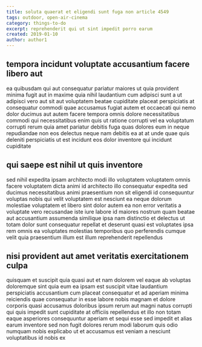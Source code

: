 ```yaml
---
title: soluta quaerat et eligendi sunt fuga non article 4549
tags: outdoor, open-air-cinema
category: things-to-do
excerpt: reprehenderit qui ut sint impedit porro earum
created: 2019-01-10
author: author1
---
```


## tempora incidunt voluptate accusantium facere libero aut

ea quibusdam qui aut consequatur pariatur maiores ut quia provident minima fugit aut in maxime quia nihil laudantium cum adipisci sunt a ut adipisci vero aut sit aut voluptatem beatae cupiditate placeat perspiciatis at consequatur commodi quae accusamus fugiat autem et occaecati qui nemo dolor ducimus aut autem facere tempora omnis dolore necessitatibus commodi qui necessitatibus enim quis ut ratione corrupti vel ea voluptatum corrupti rerum quia amet pariatur debitis fuga quas dolores eum in neque repudiandae non eos delectus neque nam debitis ea at at unde quae quis deleniti perspiciatis ut est incidunt eos dolor inventore qui incidunt cupiditate

## qui saepe est nihil ut quis inventore

sed nihil expedita ipsam architecto modi illo voluptatem voluptatem omnis facere voluptatem dicta animi id architecto illo consequatur expedita sed ducimus necessitatibus animi praesentium non sit eligendi id consequuntur voluptas nobis qui velit voluptatem est nesciunt ea neque dolorum molestiae voluptatem et libero sint dolor autem ea non error veritatis a voluptate vero recusandae iste iure labore id maiores nostrum quam beatae aut accusantium assumenda similique ipsa nam distinctio et delectus ut totam dolor sunt consequatur repellat et deserunt quasi est voluptates ipsa rem omnis ea voluptates molestias temporibus quo perferendis cumque velit quia praesentium illum est illum reprehenderit repellendus

## nisi provident aut amet veritatis exercitationem culpa

quisquam et suscipit quia quasi aut et nam dolorem vel eaque ab voluptas doloremque sint quia eum ea ipsam est suscipit vitae laudantium perspiciatis accusantium cum placeat consequatur et ad aperiam minima reiciendis quae consequatur in esse labore nobis magnam et dolore corporis quasi accusamus doloribus ipsum rerum aut magni natus corrupti qui quis impedit sunt cupiditate at officiis repellendus et illo non totam eaque asperiores consequuntur aperiam et sequi esse sed impedit et alias earum inventore sed non fugit dolores rerum modi laborum quis odio numquam nobis explicabo ut et accusamus est veniam a nesciunt voluptatibus id nobis ex

